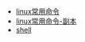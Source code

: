 +   [linux常用命令](./docs/learn/linux/linux.md)
+   [linux常用命令-副本](./docs/learn/linux/linux1.md)
+   [shell](./docs/learn/linux/shell.md)

